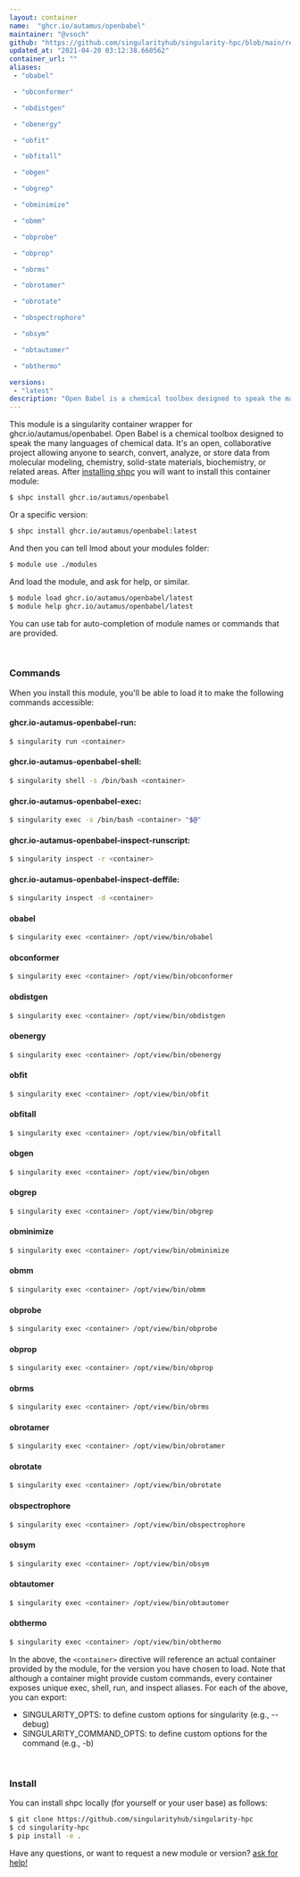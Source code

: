 ```yaml
---
layout: container
name:  "ghcr.io/autamus/openbabel"
maintainer: "@vsoch"
github: "https://github.com/singularityhub/singularity-hpc/blob/main/registry/ghcr.io/autamus/openbabel/container.yaml"
updated_at: "2021-04-20 03:12:38.660562"
container_url: ""
aliases:
 - "obabel"

 - "obconformer"

 - "obdistgen"

 - "obenergy"

 - "obfit"

 - "obfitall"

 - "obgen"

 - "obgrep"

 - "obminimize"

 - "obmm"

 - "obprobe"

 - "obprop"

 - "obrms"

 - "obrotamer"

 - "obrotate"

 - "obspectrophore"

 - "obsym"

 - "obtautomer"

 - "obthermo"

versions:
 - "latest"
description: "Open Babel is a chemical toolbox designed to speak the many languages of chemical data. It's an open, collaborative project allowing anyone to search, convert, analyze, or store data from molecular modeling, chemistry, solid-state materials, biochemistry, or related areas."
---
```


This module is a singularity container wrapper for ghcr.io/autamus/openbabel.
Open Babel is a chemical toolbox designed to speak the many languages of chemical data. It's an open, collaborative project allowing anyone to search, convert, analyze, or store data from molecular modeling, chemistry, solid-state materials, biochemistry, or related areas.
After [installing shpc](#install) you will want to install this container module:

```bash
$ shpc install ghcr.io/autamus/openbabel
```

Or a specific version:

```bash
$ shpc install ghcr.io/autamus/openbabel:latest
```

And then you can tell lmod about your modules folder:

```bash
$ module use ./modules
```

And load the module, and ask for help, or similar.

```bash
$ module load ghcr.io/autamus/openbabel/latest
$ module help ghcr.io/autamus/openbabel/latest
```

You can use tab for auto-completion of module names or commands that are provided.

<br>

### Commands

When you install this module, you'll be able to load it to make the following commands accessible:

#### ghcr.io-autamus-openbabel-run:

```bash
$ singularity run <container>
```

#### ghcr.io-autamus-openbabel-shell:

```bash
$ singularity shell -s /bin/bash <container>
```

#### ghcr.io-autamus-openbabel-exec:

```bash
$ singularity exec -s /bin/bash <container> "$@"
```

#### ghcr.io-autamus-openbabel-inspect-runscript:

```bash
$ singularity inspect -r <container>
```

#### ghcr.io-autamus-openbabel-inspect-deffile:

```bash
$ singularity inspect -d <container>
```


#### obabel
       
```bash
$ singularity exec <container> /opt/view/bin/obabel
```


#### obconformer
       
```bash
$ singularity exec <container> /opt/view/bin/obconformer
```


#### obdistgen
       
```bash
$ singularity exec <container> /opt/view/bin/obdistgen
```


#### obenergy
       
```bash
$ singularity exec <container> /opt/view/bin/obenergy
```


#### obfit
       
```bash
$ singularity exec <container> /opt/view/bin/obfit
```


#### obfitall
       
```bash
$ singularity exec <container> /opt/view/bin/obfitall
```


#### obgen
       
```bash
$ singularity exec <container> /opt/view/bin/obgen
```


#### obgrep
       
```bash
$ singularity exec <container> /opt/view/bin/obgrep
```


#### obminimize
       
```bash
$ singularity exec <container> /opt/view/bin/obminimize
```


#### obmm
       
```bash
$ singularity exec <container> /opt/view/bin/obmm
```


#### obprobe
       
```bash
$ singularity exec <container> /opt/view/bin/obprobe
```


#### obprop
       
```bash
$ singularity exec <container> /opt/view/bin/obprop
```


#### obrms
       
```bash
$ singularity exec <container> /opt/view/bin/obrms
```


#### obrotamer
       
```bash
$ singularity exec <container> /opt/view/bin/obrotamer
```


#### obrotate
       
```bash
$ singularity exec <container> /opt/view/bin/obrotate
```


#### obspectrophore
       
```bash
$ singularity exec <container> /opt/view/bin/obspectrophore
```


#### obsym
       
```bash
$ singularity exec <container> /opt/view/bin/obsym
```


#### obtautomer
       
```bash
$ singularity exec <container> /opt/view/bin/obtautomer
```


#### obthermo
       
```bash
$ singularity exec <container> /opt/view/bin/obthermo
```



In the above, the `<container>` directive will reference an actual container provided
by the module, for the version you have chosen to load. Note that although a container
might provide custom commands, every container exposes unique exec, shell, run, and
inspect aliases. For each of the above, you can export:

 - SINGULARITY_OPTS: to define custom options for singularity (e.g., --debug)
 - SINGULARITY_COMMAND_OPTS: to define custom options for the command (e.g., -b)

<br>
  
### Install

You can install shpc locally (for yourself or your user base) as follows:

```bash
$ git clone https://github.com/singularityhub/singularity-hpc
$ cd singularity-hpc
$ pip install -e .
```

Have any questions, or want to request a new module or version? [ask for help!](https://github.com/singularityhub/singularity-hpc/issues)
